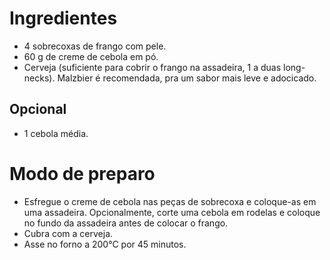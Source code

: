 Ingredientes
============

- 4 sobrecoxas de frango com pele.
- 60 g de creme de cebola em pó.
- Cerveja (suficiente para cobrir o frango na assadeira, 1 a duas long-necks).
  Malzbier é recomendada, pra um sabor mais leve e adocicado.

Opcional
--------

- 1 cebola média.


Modo de preparo
===============

- Esfregue o creme de cebola nas peças de sobrecoxa e coloque-as em uma
  assadeira.  Opcionalmente, corte uma cebola em rodelas e coloque no fundo da
  assadeira antes de colocar o frango.
- Cubra com a cerveja.
- Asse no forno a 200°C por 45 minutos.
